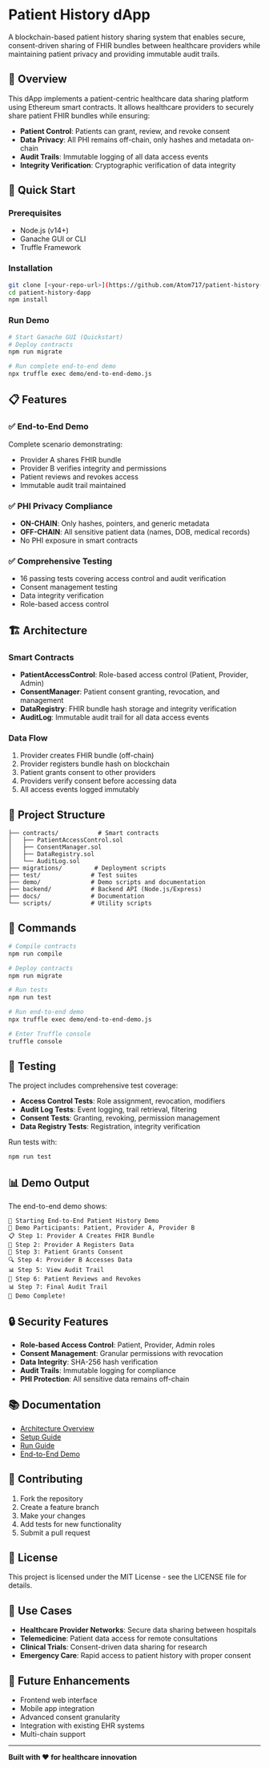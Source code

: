 # Patient History dApp

A blockchain-based patient history sharing system that enables secure, consent-driven sharing of FHIR bundles between healthcare providers while maintaining patient privacy and providing immutable audit trails.

## 🏥 Overview

This dApp implements a patient-centric healthcare data sharing platform using Ethereum smart contracts. It allows healthcare providers to securely share patient FHIR bundles while ensuring:

- **Patient Control**: Patients can grant, review, and revoke consent
- **Data Privacy**: All PHI remains off-chain, only hashes and metadata on-chain
- **Audit Trails**: Immutable logging of all data access events
- **Integrity Verification**: Cryptographic verification of data integrity

## 🚀 Quick Start

### Prerequisites
- Node.js (v14+)
- Ganache GUI or CLI
- Truffle Framework

### Installation
```bash
git clone [<your-repo-url>](https://github.com/Atom717/patient-history-dapp)
cd patient-history-dapp
npm install
```

### Run Demo
```bash
# Start Ganache GUI (Quickstart)
# Deploy contracts
npm run migrate

# Run complete end-to-end demo
npx truffle exec demo/end-to-end-demo.js
```

## 📋 Features

### ✅ End-to-End Demo
Complete scenario demonstrating:
- Provider A shares FHIR bundle
- Provider B verifies integrity and permissions  
- Patient reviews and revokes access
- Immutable audit trail maintained

### ✅ PHI Privacy Compliance
- **ON-CHAIN**: Only hashes, pointers, and generic metadata
- **OFF-CHAIN**: All sensitive patient data (names, DOB, medical records)
- No PHI exposure in smart contracts

### ✅ Comprehensive Testing
- 16 passing tests covering access control and audit verification
- Consent management testing
- Data integrity verification
- Role-based access control

## 🏗️ Architecture

### Smart Contracts
- **PatientAccessControl**: Role-based access control (Patient, Provider, Admin)
- **ConsentManager**: Patient consent granting, revocation, and management
- **DataRegistry**: FHIR bundle hash storage and integrity verification
- **AuditLog**: Immutable audit trail for all data access events

### Data Flow
1. Provider creates FHIR bundle (off-chain)
2. Provider registers bundle hash on blockchain
3. Patient grants consent to other providers
4. Providers verify consent before accessing data
5. All access events logged immutably

## 📁 Project Structure

```
├── contracts/           # Smart contracts
│   ├── PatientAccessControl.sol
│   ├── ConsentManager.sol
│   ├── DataRegistry.sol
│   └── AuditLog.sol
├── migrations/         # Deployment scripts
├── test/              # Test suites
├── demo/              # Demo scripts and documentation
├── backend/           # Backend API (Node.js/Express)
├── docs/              # Documentation
└── scripts/           # Utility scripts
```

## 🔧 Commands

```bash
# Compile contracts
npm run compile

# Deploy contracts
npm run migrate

# Run tests
npm run test

# Run end-to-end demo
npx truffle exec demo/end-to-end-demo.js

# Enter Truffle console
truffle console
```

## 🧪 Testing

The project includes comprehensive test coverage:

- **Access Control Tests**: Role assignment, revocation, modifiers
- **Audit Log Tests**: Event logging, trail retrieval, filtering
- **Consent Tests**: Granting, revoking, permission management
- **Data Registry Tests**: Registration, integrity verification

Run tests with:
```bash
npm run test
```

## 📊 Demo Output

The end-to-end demo shows:
```
🚀 Starting End-to-End Patient History Demo
👥 Demo Participants: Patient, Provider A, Provider B
📋 Step 1: Provider A Creates FHIR Bundle
💾 Step 2: Provider A Registers Data
🔐 Step 3: Patient Grants Consent
🔍 Step 4: Provider B Accesses Data
📊 Step 5: View Audit Trail
👤 Step 6: Patient Reviews and Revokes
📊 Step 7: Final Audit Trail
🎉 Demo Complete!
```

## 🔒 Security Features

- **Role-based Access Control**: Patient, Provider, Admin roles
- **Consent Management**: Granular permissions with revocation
- **Data Integrity**: SHA-256 hash verification
- **Audit Trails**: Immutable logging for compliance
- **PHI Protection**: All sensitive data remains off-chain

## 📚 Documentation

- [Architecture Overview](docs/ARCHITECTURE.md)
- [Setup Guide](docs/SETUP.md)
- [Run Guide](docs/RUN_GUIDE.md)
- [End-to-End Demo](demo/end-to-end-demo.md)

## 🤝 Contributing

1. Fork the repository
2. Create a feature branch
3. Make your changes
4. Add tests for new functionality
5. Submit a pull request

## 📄 License

This project is licensed under the MIT License - see the LICENSE file for details.

## 🏥 Use Cases

- **Healthcare Provider Networks**: Secure data sharing between hospitals
- **Telemedicine**: Patient data access for remote consultations
- **Clinical Trials**: Consent-driven data sharing for research
- **Emergency Care**: Rapid access to patient history with proper consent

## 🔮 Future Enhancements

- Frontend web interface
- Mobile app integration
- Advanced consent granularity
- Integration with existing EHR systems
- Multi-chain support

---

**Built with ❤️ for healthcare innovation**

